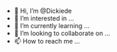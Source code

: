 - 👋 Hi, I’m @Dickiede
- 👀 I’m interested in ...
- 🌱 I’m currently learning ...
- 💞️ I’m looking to collaborate on ...
- 📫 How to reach me ...

<!---
Dickiede/Dickiede is a ✨ special ✨ repository because its `README.md` (this file) appears on your GitHub profile.
You can click the Preview link to take a look at your changes.
--->
